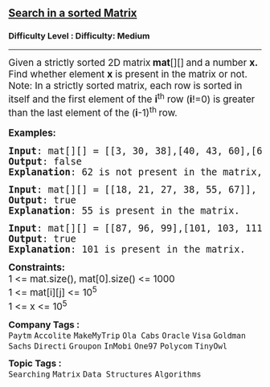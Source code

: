 <h2><a href="https://www.geeksforgeeks.org/problems/search-in-a-matrix-1587115621/1?page=1&difficulty=Medium&status=unsolved&sprint=a663236c31453b969852f9ea22507634&sortBy=submissions">Search in a sorted Matrix</a></h2><h3>Difficulty Level : Difficulty: Medium</h3><hr><div class="problems_problem_content__Xm_eO"><p><span style="font-size: 14pt;">Given a strictly sorted 2D matrix<strong> mat</strong>[][]<strong> </strong>and<strong>&nbsp;</strong>a number&nbsp;<strong>x.</strong> Find whether element <strong>x</strong> is present in the matrix or not.<br>Note: In a strictly sorted matrix, each row is sorted in itself and the first element of the <strong>i</strong><sup>th</sup>&nbsp;row (<strong>i</strong>!=0) is greater than the last element of the (<strong>i</strong>-1)<sup>th&nbsp;</sup>row.</span><br style="font-size: 18px;"><br><span style="font-size: 14pt;"><strong>Examples:</strong></span></p>
<pre><span style="font-size: 14pt;"><strong>Input</strong>: mat[][] = [[3, 30, 38],[40, 43, 60],[69, 72, 78]], x = 62
<strong>Output</strong>: false
<strong>Explanation</strong>: 62 is not present in the matrix, so output is false.
</span></pre>
<pre><span style="font-size: 14pt;"><strong>Input</strong>: mat[][] = [[18, 21, 27, 38, 55, 67]], x = 55<br><strong>Output</strong>: true
<strong>Explanation</strong>: 55 is present in the matrix.<br></span></pre>
<pre><span style="font-size: 14pt;"><strong>Input</strong>: mat[][] = [[87, 96, 99],[101, 103, 111]], x = 101</span><br><span style="font-size: 14pt;"><strong>Output</strong>: true
<strong>Explanation</strong>: 101 is present in the matrix.</span></pre>
<p><span style="font-size: 14pt;"><strong>Constraints:<br></strong>1 &lt;= mat.size(), mat[0].size() &lt;= 1000<br>1 &lt;= mat[i][j] &lt;= 10<sup>5</sup><br>1 &lt;= x &lt;= 10<sup>5</sup></span></p></div><p><span style=font-size:18px><strong>Company Tags : </strong><br><code>Paytm</code>&nbsp;<code>Accolite</code>&nbsp;<code>MakeMyTrip</code>&nbsp;<code>Ola Cabs</code>&nbsp;<code>Oracle</code>&nbsp;<code>Visa</code>&nbsp;<code>Goldman Sachs</code>&nbsp;<code>Directi</code>&nbsp;<code>Groupon</code>&nbsp;<code>InMobi</code>&nbsp;<code>One97</code>&nbsp;<code>Polycom</code>&nbsp;<code>TinyOwl</code>&nbsp;<br><p><span style=font-size:18px><strong>Topic Tags : </strong><br><code>Searching</code>&nbsp;<code>Matrix</code>&nbsp;<code>Data Structures</code>&nbsp;<code>Algorithms</code>&nbsp;